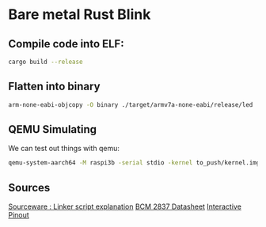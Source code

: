 # Bare metal Rust Blink

## Compile code into ELF: 
```bash
cargo build --release
```

## Flatten into binary
```bash
arm-none-eabi-objcopy -O binary ./target/armv7a-none-eabi/release/led ./kernel.img
```

## QEMU Simulating
We can test out things with qemu:
```bash
qemu-system-aarch64 -M raspi3b -serial stdio -kernel to_push/kernel.img
```

## Sources
[Sourceware : Linker script explanation](https://sourceware.org/binutils/docs/ld/Scripts.html#Scripts)
[BCM 2837 Datasheet](https://cs140e.sergio.bz/docs/BCM2837-ARM-Peripherals.pdf)
[Interactive Pinout](https://pinout.xyz/)
